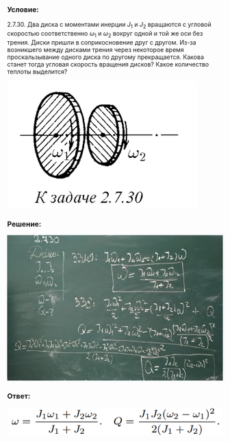 ###  Условие:

$2.7.30.$ Два диска с моментами инерции $J_1$ и $J_2$ вращаются с угловой скоростью соответственно $\omega_1$ и $\omega_2$ вокруг одной и той же оси без трения. Диски пришли в соприкосновение друг с другом. Из-за возникшего между дисками трения через некоторое время проскальзывание одного диска по другому прекращается. Какова станет тогда угловая скорость вращения дисков? Какое количество теплоты выделится?

![|444x297, 67%](../../img/2.7.30/statement.png)

###  Решение:

![|914x615, 67%](../../img/2.7.30/sol.png)

###  Ответ:

![|646x83, 67%](../../img/2.7.30/ans.png)